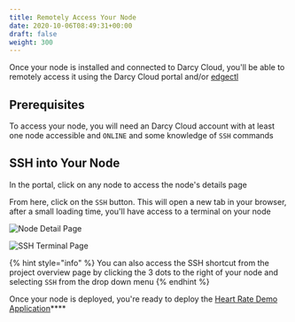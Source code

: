 ```yaml
---
title: Remotely Access Your Node
date: 2020-10-06T08:49:31+00:00
draft: false
weight: 300
---
```


Once your node is installed and connected to Darcy Cloud, you'll be able to remotely access it using the Darcy Cloud portal and/or [edgectl](../../get-started-edgectl/)

## Prerequisites <a href="#prereqs" id="prereqs"></a>

To access your node, you will need an Darcy Cloud account with at least one node accessible and `ONLINE` and some knowledge of `SSH` commands

## SSH into Your Node

In the portal, click on any node to access the node's details page

From here, click on the `SSH` button. This will open a new tab in your browser, after a small loading time, you'll have access to a terminal on your node

![Node Detail Page](../../../assets/7done.png)

![SSH Terminal Page](<../../../assets/Screen Shot 2022-04-08 at 1.36.50 PM.png>)

{% hint style="info" %}
You can also access the SSH shortcut from the project overview page by clicking the 3 dots to the right of your node and selecting `SSH` from the drop down menu
{% endhint %}

Once your node is deployed, you're ready to deploy the [Heart Rate Demo Application](../heart-rate-application/#about-the-heart-rate-demo-app)****
